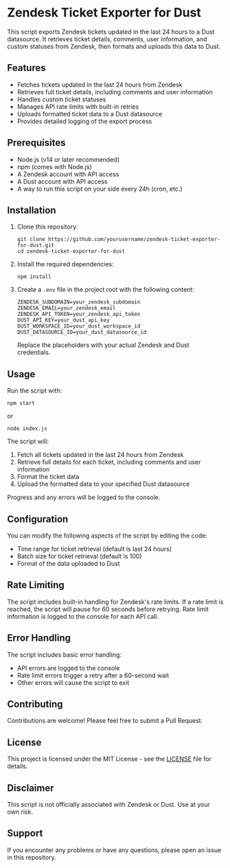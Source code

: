 # Zendesk Ticket Exporter for Dust

This script exports Zendesk tickets updated in the last 24 hours to a Dust datasource. It retrieves ticket details, comments, user information, and custom statuses from Zendesk, then formats and uploads this data to Dust.

## Features

- Fetches tickets updated in the last 24 hours from Zendesk
- Retrieves full ticket details, including comments and user information
- Handles custom ticket statuses
- Manages API rate limits with built-in retries
- Uploads formatted ticket data to a Dust datasource
- Provides detailed logging of the export process

## Prerequisites

- Node.js (v14 or later recommended)
- npm (comes with Node.js)
- A Zendesk account with API access
- A Dust account with API access
- A way to run this script on your side every 24h (cron, etc.)

## Installation

1. Clone this repository:
   ```
   git clone https://github.com/yourusername/zendesk-ticket-exporter-for-dust.git
   cd zendesk-ticket-exporter-for-dust
   ```

2. Install the required dependencies:
   ```
   npm install
   ```

3. Create a `.env` file in the project root with the following content:
   ```
   ZENDESK_SUBDOMAIN=your_zendesk_subdomain
   ZENDESK_EMAIL=your_zendesk_email
   ZENDESK_API_TOKEN=your_zendesk_api_token
   DUST_API_KEY=your_dust_api_key
   DUST_WORKSPACE_ID=your_dust_workspace_id
   DUST_DATASOURCE_ID=your_dust_datasource_id
   ```

   Replace the placeholders with your actual Zendesk and Dust credentials.

## Usage

Run the script with:

```
npm start
```

or

```
node index.js
```

The script will:
1. Fetch all tickets updated in the last 24 hours from Zendesk
2. Retrieve full details for each ticket, including comments and user information
3. Format the ticket data
4. Upload the formatted data to your specified Dust datasource

Progress and any errors will be logged to the console.

## Configuration

You can modify the following aspects of the script by editing the code:

- Time range for ticket retrieval (default is last 24 hours)
- Batch size for ticket retrieval (default is 100)
- Format of the data uploaded to Dust

## Rate Limiting

The script includes built-in handling for Zendesk's rate limits. If a rate limit is reached, the script will pause for 60 seconds before retrying. Rate limit information is logged to the console for each API call.

## Error Handling

The script includes basic error handling:
- API errors are logged to the console
- Rate limit errors trigger a retry after a 60-second wait
- Other errors will cause the script to exit

## Contributing

Contributions are welcome! Please feel free to submit a Pull Request.

## License

This project is licensed under the MIT License - see the [LICENSE](LICENSE) file for details.

## Disclaimer

This script is not officially associated with Zendesk or Dust. Use at your own risk.

## Support

If you encounter any problems or have any questions, please open an issue in this repository.

